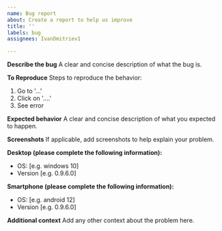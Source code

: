 ```yaml
---
name: Bug report
about: Create a report to help us improve
title: ''
labels: bug
assignees: IvanDmitriev1

---
```


**Describe the bug**
A clear and concise description of what the bug is.

**To Reproduce**
Steps to reproduce the behavior:
1. Go to '...'
2. Click on '....'
3. See error

**Expected behavior**
A clear and concise description of what you expected to happen.

**Screenshots**
If applicable, add screenshots to help explain your problem.

**Desktop (please complete the following information):**
 - OS: [e.g. windows 10]
 - Version [e.g. 0.9.6.0]

**Smartphone (please complete the following information):**
 - OS: [e.g. android 12]
 - Version [e.g. 0.9.6.0]

**Additional context**
Add any other context about the problem here.
